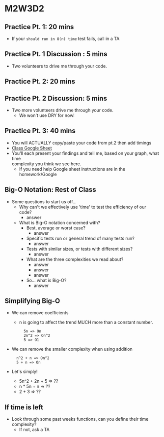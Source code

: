 # M2W3D2

## Practice Pt. 1: 20 mins

- If your `should run in O(n) time` test fails, call in a TA

## Practice Pt. 1 Discussion : 5 mins

- Two volunteers to drive me through your code.

## Practice Pt. 2: 20 mins

## Practice Pt. 2 Discussion: 5 mins

- Two more volunteers drive me through your code.
  - We won't use DRY for now!

## Practice Pt. 3: 40 mins

- You will ACTUALLY copy/paste your code from pt.2 then add timings
- [Class Google Sheet]
- You'll each present your findings and tell me, based on your graph, what time\
  complexity you think we see here.
  - If you need help Google sheet instructions are in the homework/Google

## Big-O Notation: Rest of Class

- Some questions to start us off...
  - Why can't we effectively use 'time' to test the efficiency of our code?
    - answer
  - What is Big-O notation concerned with?
    - Best, average or worst case?
      - answer
    - Specific tests run or general trend of many tests run?
      - answer
    - Tests with similar sizes, or tests with different sizes?
      - answer
    - What are the three complexities we read about?
      - answer
      - answer
      - answer
    - So... what is Big-O?
      - answer

## Simplifying Big-O

- We can remove coefficients

  - n is going to affect the trend MUCH more than a constant number.

    ```text
      5n => On
      2n^2 => On^2
      5 => O1
    ```

- We can remove the smaller complexity when using addition

  ```text
    n^2 + n => On^2
    5 + n => On
  ```

- Let's simply!
  - 5n^2 + 2n + 5 => ??
  - n \* 5n + n => ??
  - 2 + 3 => ??

## If time is left

- Look through some past weeks functions, can you define their time complexity?
  - If not, ask a TA

[class google sheet]: https://docs.google.com/spreadsheets/d/1EcieWUaYYBa7MHq7ekGHW8_AO80VPC3n1JeI9FMAbV0/edit?usp=sharing
